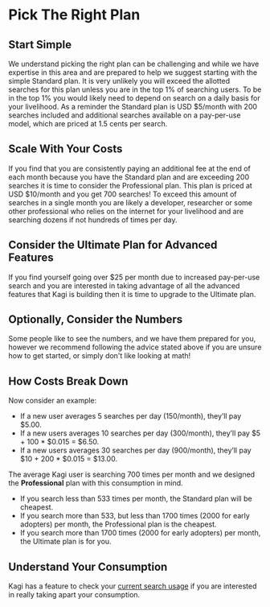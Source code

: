 # Pick The Right Plan

## Start Simple

We understand picking the right plan can be challenging and while we have expertise in this area and are prepared to help we suggest starting with the simple Standard plan. It is very unlikely you will exceed the allotted searches for this plan unless you are in the top 1% of searching users. To be in the top 1% you would likely need to depend on search on a daily basis for your livelihood. As a reminder the Standard plan is USD $5/month with 200 searches included and additional searches available on a pay-per-use model, which are priced at 1.5 cents per search.

## Scale With Your Costs

If you find that you are consistently paying an additional fee at the end of each month because you have the Standard plan and are exceeding 200 searches it is time to consider the Professional plan. This plan is priced at USD $10/month and you get 700 searches! To exceed this amount of searches in a single month you are likely a developer, researcher or some other professional who relies on the internet for your livelihood and are searching dozens if not hundreds of times per day.

## Consider the Ultimate Plan for Advanced Features

If you find yourself going over $25 per month due to increased pay-per-use search and you are interested in taking advantage of all the advanced features that Kagi is building then it is time to upgrade to the Ultimate plan.

## Optionally, Consider the Numbers

Some people like to see the numbers, and we have them prepared for you, however we recommend following the advice stated above if you are unsure how to get started, or simply don't like looking at math!

## How Costs Break Down

Now consider an example:

* If a new user averages 5 searches per day (150/month), they’ll pay $5.00.
* If a new users averages 10 searches per day (300/month), they’ll pay $5 + 100 * $0.015 = $6.50.
* If a new users averages 30 searches per day (900/month), they’ll pay $10 + 200 * $0.015 = $13.00.

The average Kagi user is searching 700 times per month and we designed the **Professional** plan with this consumption in mind.

* If you search less than 533 times per month, the Standard plan will be cheapest.
* If you search more than 533, but less than 1700 times (2000 for early adopters) per month, the Professional plan is the cheapest.
* If you search more than 1700 times (2000 for early adopters) per month, the Ultimate plan is for you.

## Understand Your Consumption

Kagi has a feature to check your [current search usage](https://kagi.com/settings?p=consumption) if you are interested in really taking apart your consumption.

